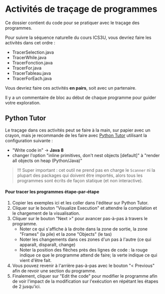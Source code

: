 # Activités de traçage de programmes

Ce dossier contient du code pour se pratiquer avec le traçage des programmes.

Pour suivre la séquence naturelle du cours ICS3U, vous devriez faire les activités dans cet ordre :

* TracerSelection.java
* TracerWhile.java
* TracerFonction.java
* TracerFor.java
* TracerTableau.java
* TracerForEach.java

Vous devriez faire ces activités **en pairs**, soit avec un partenaire. 

Il y a un commentaire de bloc au début de chaque programme pour guider votre exploration.

## Python Tutor

Le traçage dans ces activités peut se faire à la main, sur papier avec un crayon, mais je recommande de les faire avec [Python Tutor](https://pythontutor.com/visualize.html#mode=edit) utilisant la configuration suivante :

* "Write code in" -> **Java 8**
* changer l'option "inline primitives, don't nest objects [default]" à "render all objects on heap (Python/Java)"

>!!! Super important : cet outil ne prend pas en charge le `Scanner` ni la plupart des packages qui doivent être importés, alors tous les programmes sont écrits de façon statique (et non interactive).

#### Pour tracer les programmes étape-par-étape

1. Copier les exemples ici et les coller dans l'éditeur sur Python Tutor.
1. Cliquer sur le bouton "Visualize Execution" et attendre la compilation et le chargement de la visualisation.
1. Cliquer sur le bouton "Next >" pour avancer pas-à-pas à travers le programme.
     * Noter ce qui s'affiche à la droite dans la zone de sortie, la zone "Frames" (la pile) et la zone "Objects" (le tas)
     * Noter les changements dans ces zones d'un pas à l'autre (ce qui apparaît, disparaît, change)
     * Noter la position des flèches près des lignes de code : la rouge indique ce que le programme attend de faire; la verte indique ce qui vient d'être fait.
1. Vous pouvez revenir à l'arrière pas-à-pas avec le bouton "< Previous" afin de revoir une section du programme.
1. Finalement, cliquer sur "Edit the code" pour modifier le programme afin de voir l'impact de la modification sur l'exécution en répétant les étapes de 2 jusqu'ici.
